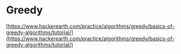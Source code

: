 # Greedy

[https://www.hackerearth.com/practice/algorithms/greedy/basics-of-greedy-algorithms/tutorial/](https://www.hackerearth.com/practice/algorithms/greedy/basics-of-greedy-algorithms/tutorial/)

